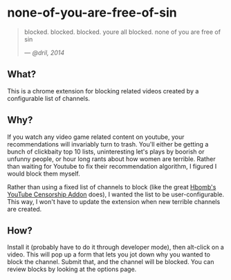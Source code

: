 # none-of-you-are-free-of-sin

> blocked. blocked. blocked. youre all blocked. none of you are free of sin
>
> &mdash; <cite>@dril, 2014</cite>

## What?

This is a chrome extension for blocking related videos created by a configurable list of channels.

## Why?

If you watch any video game related content on youtube, your recommendations will invariably turn to trash. You'll either be getting a bunch of clickbaity top 10 lists, uninteresting let's plays by boorish or unfunny people, or hour long rants about how women are terrible. Rather than waiting for Youtube to fix their recommendation algorithm, I figured I would block them myself.

Rather than using a fixed list of channels to block (like the great [Hbomb's YouTube Censorship Addon](https://chrome.google.com/webstore/detail/hbombs-youtube-censorship/djhicpapmcmjabcmkdecglggplpnmkid?hl=en-GB) does), I wanted the list to be user-configurable. This way, I won't have to update the extension when new terrible channels are created.

## How?

Install it (probably have to do it through developer mode), then alt-click on a video. This will pop up a form that lets you jot down why you wanted to block the channel. Submit that, and the channel will be blocked. You can review blocks by looking at the options page.
